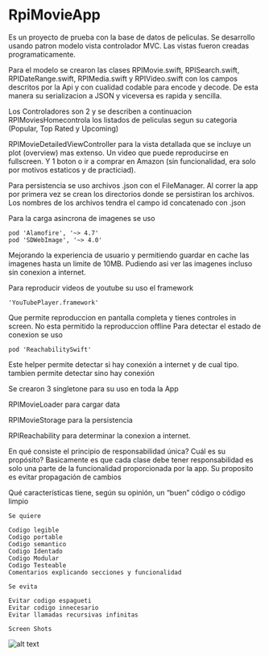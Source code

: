 # RpiMovieApp


Es un proyecto de prueba con la base de datos de peliculas. Se desarrollo usando patron modelo vista controlador MVC. Las vistas fueron creadas programaticamente.

Para el modelo se crearon las clases RPIMovie.swift, RPISearch.swift, RPIDateRange.swift, RPIMedia.swift y RPIVideo.swift con los campos  descritos por la Api y con cualidad codable para encode y decode. De esta manera su serializacion a JSON y viceversa es rapida y sencilla.

Los Controladores son 2 y se describen a continuacion
RPIMoviesHomecontrola los listados de peliculas segun su categoria (Popular, Top Rated y Upcoming)

RPIMovieDetailedViewController para la vista detallada que se incluye un plot (overview) mas extenso. Un video que puede reproducirse en fullscreen. Y 1 boton  o ir a comprar en Amazon (sin funcionalidad, era solo por motivos estaticos y de practiciad). 


Para persistencia se uso archivos .json con el FileManager. Al correr la app por primera vez se crean los directorios donde se persistiran los archivos. Los nombres de los archivos tendra el campo id concatenado con .json

Para la carga asincrona de imagenes se uso

    pod 'Alamofire', '~> 4.7'
    pod 'SDWebImage', '~> 4.0'

Mejorando la experiencia de usuario y permitiendo guardar en cache las imagenes hasta un limite de 10MB. Pudiendo asi ver las imagenes incluso sin conexion a internet.

Para reproducir videos de youtube su uso el framework 

    'YouTubePlayer.framework'

Que permite reproduccion en pantalla completa y tienes controles in screen. No esta permitido la reproduccion offline
Para detectar el estado de conexion se uso

    pod 'ReachabilitySwift'


Este helper permite detectar si hay conexión a internet y de cual tipo. tambien permite detectar sino hay conexión

Se crearon 3 singletone para su uso en toda la App 

RPIMovieLoader para cargar data 

RPIMovieStorage para la persistencia

RPIReachability para determinar la conexion a internet.


En qué consiste el principio de responsabilidad única? Cuál es su propósito?
    Basicamente es que cada clase debe tener responsabilidad es solo una parte de la funcionalidad proporcionada por la app. Su proposito es evitar propagación de cambios
    
Qué características tiene, según su opinión, un “buen” código o código limpio

    Se quiere

    Codigo legible
    Codigo portable
    Codigo semantico
    Codigo Identado
    Codigo Modular
    Codigo Testeable
    Comentarios explicando secciones y funcionalidad
    
    Se evita
    
    Evitar codigo espagueti
    Evitar codigo innecesario
    Evitar llamadas recursivas infinitas
    
    Screen Shots
    
    

![alt text](https://flic.kr/p/2fhtToX)
